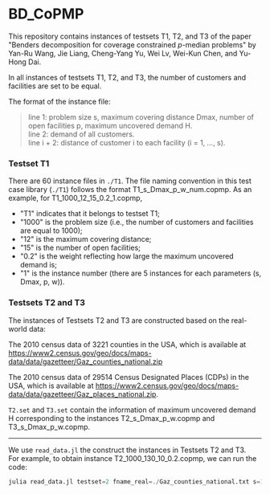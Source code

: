 # BD_CoPMP

This repository contains instances of testsets T1, T2, and T3 of the paper "Benders decomposition for coverage constrained $p$-median problems" by Yan-Ru Wang, Jie Liang, Cheng-Yang Yu, Wei Lv, Wei-Kun Chen, and Yu-Hong Dai.


In all instances of testsets T1, T2, and T3, the number of customers and facilities are set to be equal.

The format of the instance file:
> line 1: problem size s, maximum covering distance Dmax, number of open facilities p, maximum uncovered demand H.  
> line 2: demand of all customers.     
> line i + 2: distance of customer i to each facility (i = 1, ..., s). 

### Testset T1 

There are 60 instance files in `./T1`.
The file naming convention in this test case library (`./T1`) follows the format T1_s_Dmax_p_w_num.copmp. 
As an example, for T1_1000_12_15_0.2_1.copmp,


- "T1" indicates that it belongs to testset T1;
- "1000" is the problem size (i.e., the number of customers and facilities are equal to 1000);
- "12" is the maximum covering distance;
- "15" is the number of open facilities;
- "0.2" is the weight reflecting how large the maximum uncovered demand is;
- "1" is the instance number (there are 5 instances for each parameters (s, Dmax, p, w)).


### Testsets T2 and T3


The instances of Testsets T2 and T3 are constructed based on the real-world data:

The 2010 census data of 3221 counties in the USA, which is available at
https://www2.census.gov/geo/docs/maps-data/data/gazetteer/Gaz_counties_national.zip

The 2010 census data of 29514 Census Designated Places (CDPs) in the USA, which is available at
https://www2.census.gov/geo/docs/maps-data/data/gazetteer/Gaz_places_national.zip.

`T2.set` and `T3.set` contain the information of maximum uncovered demand H corresponding to the instances T2_s_Dmax_p_w.copmp and T3_s_Dmax_p_w.copmp.

---

We use `read_data.jl` the construct the instances in Testsets T2 and T3.      
For example, to obtain instance T2_1000_130_10_0.2.copmp, we can run the code:

```julia 
julia read_data.jl testset=2 fname_real=./Gaz_counties_national.txt s=1000 Dmax=130 p=10 w=0.2
```

